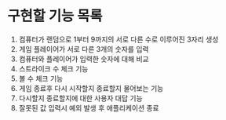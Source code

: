 # 구현할 기능 목록

1. 컴퓨터가 랜덤으로 1부터 9까지의 서로 다른 수로 이루어진 3자리 생성
2. 게임 플레이어가 서로 다른 3개의 숫자를 입력
3. 컴퓨터와 플레이어가 입력한 숫자에 대해 비교
4. 스트라이크 수 체크 기능
5. 볼 수 체크 기능
5. 게임 종료후 다시 시작할지 종료할지 물어보는 기능
6. 다시할지 종료할지에 대한 사용자 대답 기능
7. 잘못된 값 입력시 예외 발생 후 애플리케이션 종료